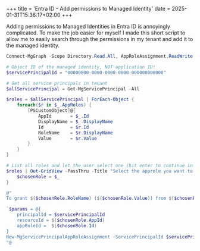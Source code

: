 +++
title = 'Entra ID - Add permissions to Managed Identity'
date = 2025-01-31T15:36:17+02:00
+++

Adding permissions to Managed Identities in Entra ID is annoyingly complicated. To make the job easier for myself I made this short script to allow me to easily search through the permissions in my tenant and add it to the managed identity.

```powershell
Connect-MgGraph -Scope Directory.Read.All, AppRoleAssignment.ReadWrite.All, Application.Read.All

# Object ID of the managed identity, NOT application ID!
$servicePrincipalId = "00000000-0000-0000-0000-000000000000"

# Get all service principals in tenant
$allServicePrincipal = Get-MgServicePrincipal -All

$roles = $allServicePrincipal | ForEach-Object {
    foreach($r in $_.AppRoles) {
        [PSCustomObject]@{
            AppId       = $_.Id
            DisplayName = $_.DisplayName
            Id          = $r.Id
            RoleName    = $r.DisplayName
            Value       = $r.Value
        }
    }
}

# List all roles and let the user select one (hit enter to continue in the gridview)
$roles | Out-GridView -PassThru -Title "Select the approle you want to assign to the managed identity" | ForEach-Object {
    $chosenRole = $_
}

@"
To grant $($chosenRole.RoleName) ($($chosenRole.Value)) from $($chosenRole.DisplayName) to the managed identity with object ID $servicePrincipalId, run the following:

`$params = @{
	principalId = $servicePrincipalId
	resourceId = $($chosenRole.AppId)
	appRoleId =  $($chosenRole.Id)
}
New-MgServicePrincipalAppRoleAssignment -ServicePrincipalId $servicePrincipalId -BodyParameter `$params
"@
```